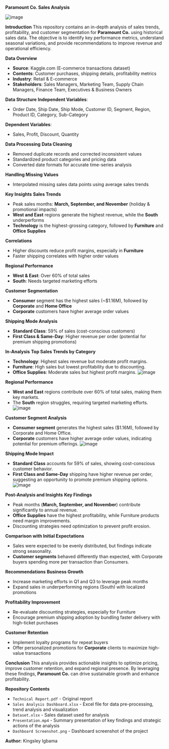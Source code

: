 **Paramount Co. Sales Analysis**

![image](https://github.com/user-attachments/assets/baf70ef1-1652-41c1-9757-5f1c2fdd40b5)

**Introduction**
This repository contains an in-depth analysis of sales trends, profitability, and customer segmentation for **Paramount Co.** using historical sales data. The objective is to identify key performance metrics, understand seasonal variations, and provide recommendations to improve revenue and operational efficiency.

**Data Overview**
- **Source**: Kaggle.com (E-commerce transactions dataset)
- **Contents**: Customer purchases, shipping details, profitability metrics
- **Industry**: Retail & E-commerce
- **Stakeholders**: Sales Managers, Marketing Team, Supply Chain Managers, Finance Team, Executives & Business Owners

**Data Structure**
**Independent Variables**:
- Order Date, Ship Date, Ship Mode, Customer ID, Segment, Region, Product ID, Category, Sub-Category

**Dependent Variables**:
- Sales, Profit, Discount, Quantity

**Data Processing**
**Data Cleaning**
- Removed duplicate records and corrected inconsistent values
- Standardized product categories and pricing data
- Converted date formats for accurate time-series analysis

**Handling Missing Values**
- Interpolated missing sales data points using average sales trends

**Key Insights**
**Sales Trends**
- Peak sales months: **March, September, and November** (holiday & promotional impacts)
- **West and East** regions generate the highest revenue, while the **South** underperforms
- **Technology** is the highest-grossing category, followed by **Furniture** and **Office Supplies**

**Correlations**
- Higher discounts reduce profit margins, especially in **Furniture**
- Faster shipping correlates with higher order values

**Regional Performance**
- **West & East**: Over 60% of total sales
- **South**: Needs targeted marketing efforts

**Customer Segmentation**
- **Consumer** segment has the highest sales (~$1.16M), followed by **Corporate** and **Home Office**
- **Corporate** customers have higher average order values

**Shipping Mode Analysis**
- **Standard Class**: 59% of sales (cost-conscious customers)
- **First Class & Same-Day**: Higher revenue per order (potential for premium shipping promotions)

**In-Analysis**
**Top Sales Trends by Category**
-	**Technology**: Highest sales revenue but moderate profit margins.
-	**Furniture**: High sales but lowest profitability due to discounting.
-	**Office Supplies**: Moderate sales but highest profit margins.
  ![image](https://github.com/user-attachments/assets/617c1f5f-12d2-42b1-876d-39b05add4348)

 
**Regional Performance**
-	**West and East** regions contribute over 60% of total sales, making them key markets.
-	The **South** region struggles, requiring targeted marketing efforts.
  ![image](https://github.com/user-attachments/assets/411c1258-aabb-42ba-ace3-3e28df2cc9b5)

 
**Customer Segment Analysis**
-	**Consumer segment** generates the highest sales ($1.16M), followed by Corporate and Home Office.
-	**Corporate** customers have higher average order values, indicating potential for premium offerings.
  ![image](https://github.com/user-attachments/assets/2d6892cb-3615-462c-876a-05d70837c2fd)

 
**Shipping Mode Impact**
-	**Standard Class** accounts for 59% of sales, showing cost-conscious customer behavior.
-	**First Class and Same-Day** shipping have higher revenue per order, suggesting an opportunity to promote premium shipping options.
  ![image](https://github.com/user-attachments/assets/f4892ab8-fdbf-4d6f-9848-35d9ced2c87d)


**Post-Analysis and Insights**
**Key Findings**
-	Peak months (**March, September, and November**) contribute significantly to annual revenue.
-	**Office Supplies** have the highest profitability, while Furniture products need margin improvements.
-	Discounting strategies need optimization to prevent profit erosion.

**Comparison with Initial Expectations**
-	Sales were expected to be evenly distributed, but findings indicate strong seasonality.
-	**Customer segments** behaved differently than expected, with Corporate buyers spending more per transaction than Consumers.

**Recommendations**
**Business Growth**
- Increase marketing efforts in Q1 and Q3 to leverage peak months
- Expand sales in underperforming regions (South) with localized promotions

**Profitability Improvement**
- Re-evaluate discounting strategies, especially for Furniture
- Encourage premium shipping adoption by bundling faster delivery with high-ticket purchases

**Customer Retention**
- Implement loyalty programs for repeat buyers
- Offer personalized promotions for **Corporate** clients to maximize high-value transactions

**Conclusion**
This analysis provides actionable insights to optimize pricing, improve customer retention, and expand regional presence. By leveraging these findings, **Paramount Co.** can drive sustainable growth and enhance profitability.


**Repository Contents**
- `Technical Report.pdf` - Original report
- `Sales Analysis Dashboard.xlsx` - Excel file for data pre-processing, trend analysis and visualization
- `Dataset.xlsx` - Sales dataset used for analysis
- `Presentation.mp4` - Summary presentation of key findings and strategic actions of the analysis
- `Dashboard Screenshot.png` - Dashboard screenshot of the project

**Author:** Kingsley Igbama

